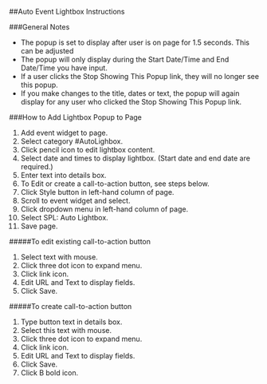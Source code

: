 ##Auto Event Lightbox Instructions

###General Notes
- The popup is set to display after user is on page for 1.5 seconds. This can be adjusted
- The popup will only display during the Start Date/Time and End Date/Time you have input.
- If a user clicks the Stop Showing This Popup link, they will no longer see this popup.
- If you make changes to the title, dates or text, the popup will again display for any user who clicked the Stop Showing This Popup link.
 

###How to Add Lightbox Popup to Page
 
1. Add event widget to page.
2. Select category #AutoLighbox.
3. Click pencil icon to edit lightbox content.
4. Select date and times to display lightbox. (Start date and end date are required.)
5. Enter text into details box.
6. To Edit or create a call-to-action button, see steps below.
7. Click Style button in left-hand column of page.
8. Scroll to event widget and select.
9. Click dropdown menu in left-hand column of page.
10. Select SPL: Auto Lightbox.
11. Save page.
 
#####To edit existing call-to-action button
1. Select text with mouse.
2. Click three dot icon to expand menu.
3. Click link icon.
4. Edit URL and Text to display fields.
5. Click Save.
 
#####To create call-to-action button
1. Type button text in details box.
2. Select this text with mouse.
3. Click three dot icon to expand menu.
4. Click link icon.
5. Edit URL and Text to display fields.
6. Click Save.
7. Click B bold icon.
 
